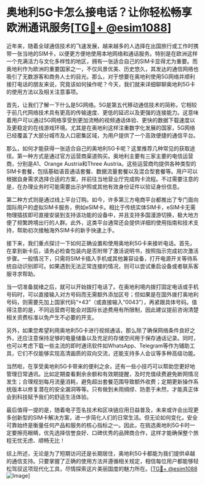 # 奥地利5G卡怎么接电话？让你轻松畅享欧洲通讯服务[[TG💪+ @esim1088](https://t.me/s/esim1088)]

近年来，随着全球通信技术的飞速发展，越来越多的人选择在出国旅行或工作时携带一张当地的SIM卡，以便更方便地使用本地网络和通话服务。特别是在欧洲这样一个充满活力与文化多样性的地区，拥有一张适合自己的SIM卡显得尤为重要。而奥地利作为欧洲的重要国家之一，不仅风景优美、历史悠久，其发达的通信网络也吸引了无数游客和商务人士的目光。那么，对于想要在奥地利使用5G网络并顺利接打电话的朋友来说，究竟该如何操作呢？今天，我们就来详细聊聊奥地利5G卡的使用方法以及相关注意事项。

首先，让我们了解一下什么是5G网络。5G是第五代移动通信技术的简称，它相较于前几代网络技术具有更高的传输速度、更低的延迟以及更强的连接能力。这意味着用户可以通过5G网络享受到更加流畅的视频通话体验、更快的数据下载速度以及更稳定的在线游戏环境。尤其是在奥地利这样注重数字化发展的国家，5G网络已经覆盖了大部分城市及人口密集区域，为用户提供了一个高效便捷的通信平台。

那么，如何才能获得一张适合自己的奥地利5G卡呢？这里推荐几种常见的获取途径。第一种方式是通过官方运营商渠道购买。奥地利主要有三家主要的电信运营商，分别是A1、Orange Austria和Three Austria。这些运营商均提供各种类型的SIM卡套餐，包括基础语音通话套餐、数据流量套餐以及混合型套餐等。用户可以根据自身需求选择合适的方案，并前往当地营业厅完成购卡流程。不过需要注意的是，在办理业务时可能需要出示护照或其他有效身份证件以验证身份信息。

第二种方式则是通过线上平台订购。如今，许多第三方电商平台都推出了专门面向国际用户的虚拟SIM卡服务，例如eSIM卡。相比于传统实体SIM卡，eSIM卡无需物理插拔即可直接安装到支持该功能的设备中，并且支持多国漫游切换，极大地方便了频繁跨境出行的人群。此外，这类平台通常还会提供详细的使用指南和技术支持，帮助初次接触海外SIM卡的新手快速上手。

接下来，我们重点探讨一下如何正确设置和使用奥地利5G卡来接听电话。首先，在拿到新卡后，请务必检查包装内是否附带了激活说明书，按照指示完成初次激活步骤。一般情况下，只需将SIM卡插入手机或其他兼容设备，打开电源开关等待系统自动识别即可。如果遇到无法正常连接的情况，则可以尝试重启设备或者联系客服寻求帮助。

当一切准备就绪之后，就可以开始拨打电话了。在奥地利境内拨打固定电话或手机号码时，可以直接输入对方号码而无需额外添加区号；但如果是在国外拨打奥地利号码，则需要先加上国家代码“+43”（或直接输入“0043”），再紧跟具体号码。值得注意的是，不同运营商可能会对国际长途费用有所限制，因此建议提前咨询清楚相关资费标准以免产生不必要的开支。

另外，如果您希望利用奥地利5G卡进行视频通话，那么除了确保网络条件良好之外，还应注意保持足够的电量储备以及充足的存储空间用于保存通话记录。同时，也可以考虑下载一些主流的即时通讯软件如WhatsApp、Telegram等作为辅助工具，它们不仅能够实现高清画质的双向交流，还能支持多人会议等多种高级功能。

当然啦，在享受奥地利5G卡带来的便利之余，还有一些小技巧可以帮助您更好地管理日常通讯。比如定期查看剩余余额和有效期提醒，及时充值续费避免断网情况发生；合理规划每月流量消耗，避免超出套餐范围导致额外收费；定期更新操作系统版本以修复潜在的安全漏洞等等。只有做到未雨绸缪、防患于未然，才能真正体会到科技赋予我们的舒适生活体验。

最后值得一提的是，随着电子签名技术和区块链应用日益普及，未来或许会出现更多创新型的SIM卡解决方案，进一步简化人们的日常生活。但无论如何变化，安全可靠始终是衡量任何产品和服务的核心指标之一。因此，在挑选奥地利5G卡时一定要擦亮眼睛，优先选择信誉良好、口碑优秀的品牌商合作，这样才能确保整个旅程无忧无虑、顺畅无比！

综上所述，无论是为了短期访问还是长期居住，奥地利5G卡都能为我们提供卓越的通信支持。只要掌握了正确的使用方法并遵循相关规定，相信每位用户都能够轻松驾驭这项现代化工具，尽情探索这片美丽国度的魅力所在。[[TG💪+ @esim1088](https://t.me/s/esim1088) ![Image](https://i.postimg.cc/4NQfJmqS/Snipaste-2025-05-13-00-14-12.png)]